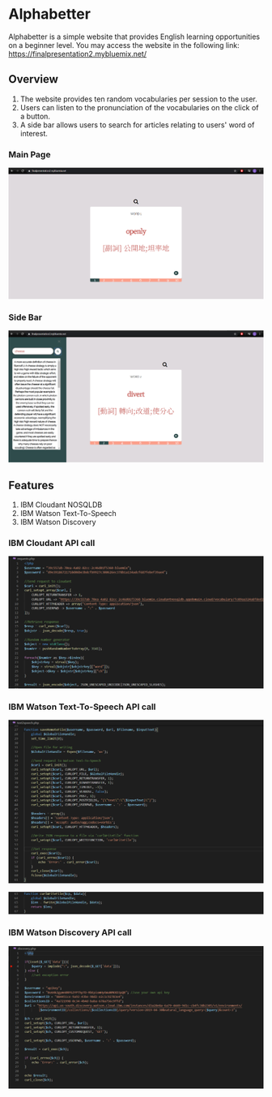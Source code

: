 # Alphabetter

Alphabetter is a simple website that provides English learning opportunities on a beginner level. 
You may access the website in the following link: https://finalpresentation2.mybluemix.net/

## Overview
1. The website provides ten random vocabularies per session to the user.
2. Users can listen to the pronunciation of the vocabularies on the click of a button.
3. A side bar allows users to search for articles relating to users' word of interest.

### Main Page
![Main Page](/images/MainPage.png)

### Side Bar
![Side Bar](/images/SideBar.png)

## Features
1. IBM Cloudant NOSQLDB
2. IBM Watson Text-To-Speech 
3. IBM Watson Discovery

### IBM Cloudant API call
![Cloudant API call](/images/cloudantAPI.png)

### IBM Watson Text-To-Speech API call
![Text To Speech](/images/t2tAPI1.png)

![Text To Speech](/images/t2tAPI2.png)

### IBM Watson Discovery API call
![Discovery](/images/disoveryAPI.png)
